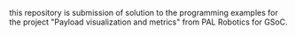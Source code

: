 this repository is submission of solution to the programming examples for the project "Payload visualization and metrics" from PAL Robotics for GSoC.
